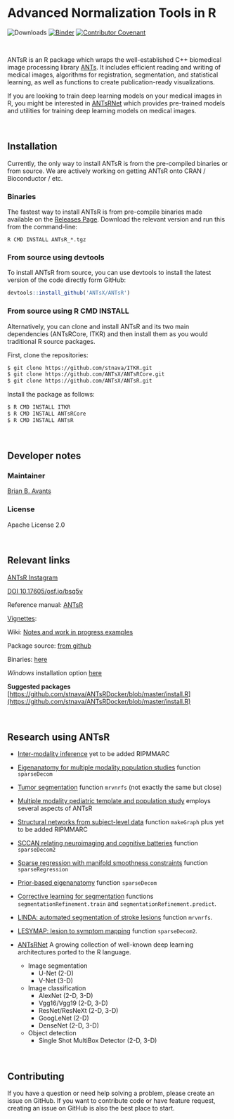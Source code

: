 

<!--
![ants brain](http://i.imgur.com/I2VNWpA.png)
![ants edie](http://i.imgur.com/DcV1NVT.png)
![ants babe](http://i.imgur.com/gwoxI5M.png)
-->
# Advanced Normalization Tools in R

![Downloads](https://img.shields.io/github/downloads/antsx/antsr/total) 
[![Binder](https://mybinder.org/badge_logo.svg)](https://mybinder.org/v2/gh/stnava/ANTsRDocker/master)
[![Contributor Covenant](https://img.shields.io/badge/Contributor%20Covenant-v2.0%20adopted-ff69b4.svg)](code_of_conduct.md)

<br />

ANTsR is an R package which wraps the well-established C++ biomedical image processing library [ANTs](https://github.com/ANTsX/ANTs). It includes efficient reading and writing of medical images, algorithms for registration, segmentation, and statistical learning, as well as functions to create publication-ready visualizations.

If you are looking to train deep learning models on your medical images in R, you might be interested in [ANTsRNet](https://github.com/ANTsX/ANTsPy) which provides pre-trained models and utilities for training deep learning models on medical images.

<br />

## Installation

Currently, the only way to install ANTsR is from the pre-compiled binaries or from source. We are actively working on getting ANTsR onto CRAN / Bioconductor / etc. 

### Binaries

The fastest way to install ANTsR is from pre-compile binaries made available on the [Releases Page](https://github.com/ANTsX/ANTsR/releases). Download the relevant version and run this from the command-line:

```
R CMD INSTALL ANTsR_*.tgz
```

### From source using devtools

To install ANTsR from source, you can use devtools to install the latest version of the code directly form GitHub:

```R
devtools::install_github('ANTsX/ANTsR')
```

### From source using R CMD INSTALL

Alternatively, you can clone and install ANTsR and its two main dependencies (ANTsRCore, ITKR) and then install them as you would traditional R source packages.

First, clone the repositories:

```sh
$ git clone https://github.com/stnava/ITKR.git
$ git clone https://github.com/ANTsX/ANTsRCore.git
$ git clone https://github.com/ANTsX/ANTsR.git
```

Install the package as follows:

```sh
$ R CMD INSTALL ITKR
$ R CMD INSTALL ANTsRCore
$ R CMD INSTALL ANTsR
```

<br />

## Developer notes

### Maintainer

[Brian B. Avants](http://stnava.github.io/)

### License

Apache License 2.0

<br />

## Relevant links

[ANTsR Instagram](https://www.instagram.com/antsrx/)

[DOI 10.17605/osf.io/bsq5v](https://osf.io/bsq5v/)

Reference manual:	[ANTsR](https://antsx.github.io/ANTsR/reference/index.html)

[Vignettes](https://antsx.github.io/ANTsR/articles/):

Wiki: [Notes and work in progress examples](https://github.com/ANTsX/ANTsR/wiki)

Package source:	[from github](https://github.com/ANTsX/ANTsR/zipball/master)

Binaries:	[here](http://github.com/ANTsX/ANTsR/releases/)

*Windows* installation option [here](https://github.com/ANTsX/ANTsR/wiki/Installing-ANTsR-on-Windows-10-(using-WSL2))

**Suggested packages** [https://github.com/stnava/ANTsRDocker/blob/master/install.R](https://github.com/stnava/ANTsRDocker/blob/master/install.R)

<br />

## Research using ANTsR

* [Inter-modality inference](http://www.ncbi.nlm.nih.gov/pubmed/25449745) yet to be added RIPMMARC

* [Eigenanatomy for multiple modality population studies](http://www.ncbi.nlm.nih.gov/pubmed/25448483) function `sparseDecom`

* [Tumor segmentation](http://www.ncbi.nlm.nih.gov/pubmed/25433513) function `mrvnrfs` (not exactly the same but close)

* [Multiple modality pediatric template and population study](http://www.nature.com/articles/sdata20153) employs several aspects of ANTsR

* [Structural networks from subject-level data](http://www.ncbi.nlm.nih.gov/pubmed/25320792) function `makeGraph` plus yet to be added RIPMMARC

* [SCCAN relating neuroimaging and cognitive batteries](http://www.ncbi.nlm.nih.gov/pmc/articles/PMC3911786/) function `sparseDecom2`

* [Sparse regression with manifold smoothness constraints](http://www.ncbi.nlm.nih.gov/pubmed/24683960) function `sparseRegression`

* [Prior-based eigenanatomy](http://www.ncbi.nlm.nih.gov/pubmed/24852460) function `sparseDecom`

* [Corrective learning for segmentation](http://www.ncbi.nlm.nih.gov/pmc/articles/PMC3049832/) functions `segmentationRefinement.train` and `segmentationRefinement.predict`.

* [LINDA: automated segmentation of stroke lesions](https://www.ncbi.nlm.nih.gov/pubmed/26756101) function `mrvnrfs`.

* [LESYMAP: lesion to symptom mapping](https://www.ncbi.nlm.nih.gov/pubmed/28882479) function `sparseDecom2`.

* [ANTsRNet](https://github.com/ntustison/ANTsRNet)  A growing collection of well-known deep learning
architectures ported to the R language.
    * Image segmentation
        * U-Net (2-D)
        * V-Net (3-D)
    * Image classification
        * AlexNet (2-D, 3-D)
        * Vgg16/Vgg19 (2-D, 3-D)
        * ResNet/ResNeXt (2-D, 3-D)
        * GoogLeNet (2-D)
        * DenseNet (2-D, 3-D)
    * Object detection
        * Single Shot MultiBox Detector (2-D, 3-D)

<br />

## Contributing

If you have a question or need help solving a problem, please create an issue on GitHub. If you want to contribute code or have feature request, creating an issue on GitHub is also the best place to start.
